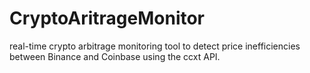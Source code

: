 # CryptoAritrageMonitor
real-time crypto arbitrage monitoring tool to detect price inefficiencies between Binance and Coinbase using the ccxt API.
